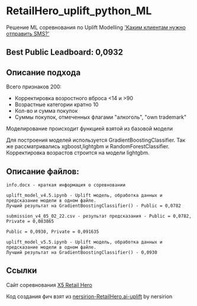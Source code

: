 # RetailHero_uplift_python_ML
Решение ML соревнования по Uplift Modelling ['Каким клиентам нужно отправить SMS?'](https://retailhero.ai/c/uplift_modeling/overview)

## Best Public Leadboard: 0,0932

## Описание подхода

Всего признаков 200:
  * Корректировка возростного вброса <14 и >90 
  * Возрастные категории кратно 10
  * Кол-во и сумма покупок
  * Суммы покупок, отмеченных флагами "алкоголь", "own trademark"

Моделирование происходит функцией взятой из базовой модели

Для построения моделей используется GradientBoostingClassifier. Так же рассматривались xgboost,lightgbm и RandomForestClassifier. Корректировка возрастов строится на модели lightgbm.

## Описание файлов:

	info.docx - краткая информация о соревновании

	uplift_model_v4.5.ipynb - Uplift модель, обработка данных и предсказание модели в одном файле. 
	Лучший результат на GradientBoostingClassifier() - Public = 0,0782
	
	submission_v4_05_02_22.csv - результат предсказания - Public = 0,0782, Private = 0,083865

	Public = 0,0930, Private = 0,091635
	
	uplift_model_v5.5.ipynb - Uplift модель, обработка данных и предсказание модели в одном файле. 
	Лучший результат на GradientBoostingClassifier() - 0,0930 






## Ссылки

Cайт соревнования  [X5 Retail Hero](retailhero.ai/c/uplift_modeling/overview)

Код создания фич взят из [nersirion-RetailHero.ai-uplift](https://github.com/nersirion/nersirion-RetailHero.ai-uplift) by nersirion
